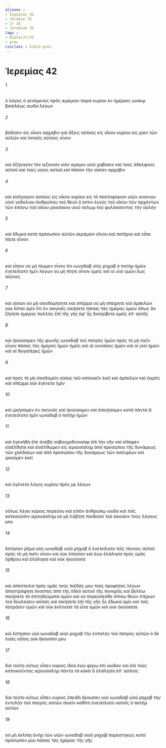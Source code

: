 ```yaml
---
aliases : 
- Ἱερεμίας 42
- Jérémie 35
- Jr 35
- Jeremiah 35
tags : 
- Bible/Jr/35
- grec
cssclass : bible-grec
---
```


# Ἱερεμίας 42

###### 1
ὁ λόγος ὁ γενόμενος πρὸς ιερεμιαν παρὰ κυρίου ἐν ἡμέραις ιωακιμ βασιλέως ιουδα λέγων
###### 2
βάδισον εἰς οἶκον αρχαβιν καὶ ἄξεις αὐτοὺς εἰς οἶκον κυρίου εἰς μίαν τῶν αὐλῶν καὶ ποτιεῖς αὐτοὺς οἶνον
###### 3
καὶ ἐξήγαγον τὸν ιεζονιαν υἱὸν ιερεμιν υἱοῦ χαβασιν καὶ τοὺς ἀδελφοὺς αὐτοῦ καὶ τοὺς υἱοὺς αὐτοῦ καὶ πᾶσαν τὴν οἰκίαν αρχαβιν
###### 4
καὶ εἰσήγαγον αὐτοὺς εἰς οἶκον κυρίου εἰς τὸ παστοφόριον υἱῶν ανανιου υἱοῦ γοδολιου ἀνθρώπου τοῦ θεοῦ ὅ ἐστιν ἐγγὺς τοῦ οἴκου τῶν ἀρχόντων τῶν ἐπάνω τοῦ οἴκου μαασαιου υἱοῦ σελωμ τοῦ φυλάσσοντος τὴν αὐλήν
###### 5
καὶ ἔδωκα κατὰ πρόσωπον αὐτῶν κεράμιον οἴνου καὶ ποτήρια καὶ εἶπα πίετε οἶνον
###### 6
καὶ εἶπαν οὐ μὴ πίωμεν οἶνον ὅτι ιωναδαβ υἱὸς ρηχαβ ὁ πατὴρ ἡμῶν ἐνετείλατο ἡμῖν λέγων οὐ μὴ πίητε οἶνον ὑμεῖς καὶ οἱ υἱοὶ ὑμῶν ἕως αἰῶνος
###### 7
καὶ οἰκίαν οὐ μὴ οἰκοδομήσητε καὶ σπέρμα οὐ μὴ σπείρητε καὶ ἀμπελὼν οὐκ ἔσται ὑμῖν ὅτι ἐν σκηναῖς οἰκήσετε πάσας τὰς ἡμέρας ὑμῶν ὅπως ἂν ζήσητε ἡμέρας πολλὰς ἐπὶ τῆς γῆς ἐφ' ἧς διατρίβετε ὑμεῖς ἐπ' αὐτῆς
###### 8
καὶ ἠκούσαμεν τῆς φωνῆς ιωναδαβ τοῦ πατρὸς ἡμῶν πρὸς τὸ μὴ πιεῖν οἶνον πάσας τὰς ἡμέρας ἡμῶν ἡμεῖς καὶ αἱ γυναῖκες ἡμῶν καὶ οἱ υἱοὶ ἡμῶν καὶ αἱ θυγατέρες ἡμῶν
###### 9
καὶ πρὸς τὸ μὴ οἰκοδομεῖν οἰκίας τοῦ κατοικεῖν ἐκεῖ καὶ ἀμπελὼν καὶ ἀγρὸς καὶ σπέρμα οὐκ ἐγένετο ἡμῖν
###### 10
καὶ ᾠκήσαμεν ἐν σκηναῖς καὶ ἠκούσαμεν καὶ ἐποιήσαμεν κατὰ πάντα ἃ ἐνετείλατο ἡμῖν ιωναδαβ ὁ πατὴρ ἡμῶν
###### 11
καὶ ἐγενήθη ὅτε ἀνέβη ναβουχοδονοσορ ἐπὶ τὴν γῆν καὶ εἴπαμεν εἰσέλθατε καὶ εἰσέλθωμεν εἰς ιερουσαλημ ἀπὸ προσώπου τῆς δυνάμεως τῶν χαλδαίων καὶ ἀπὸ προσώπου τῆς δυνάμεως τῶν ἀσσυρίων καὶ ᾠκοῦμεν ἐκεῖ
###### 12
καὶ ἐγένετο λόγος κυρίου πρός με λέγων
###### 13
οὕτως λέγει κύριος πορεύου καὶ εἰπὸν ἀνθρώπῳ ιουδα καὶ τοῖς κατοικοῦσιν ιερουσαλημ οὐ μὴ λάβητε παιδείαν τοῦ ἀκούειν τοὺς λόγους μου
###### 14
ἔστησαν ῥῆμα υἱοὶ ιωναδαβ υἱοῦ ρηχαβ ὃ ἐνετείλατο τοῖς τέκνοις αὐτοῦ πρὸς τὸ μὴ πιεῖν οἶνον καὶ οὐκ ἐπίοσαν καὶ ἐγὼ ἐλάλησα πρὸς ὑμᾶς ὄρθρου καὶ ἐλάλησα καὶ οὐκ ἠκούσατε
###### 15
καὶ ἀπέστειλα πρὸς ὑμᾶς τοὺς παῖδάς μου τοὺς προφήτας λέγων ἀποστράφητε ἕκαστος ἀπὸ τῆς ὁδοῦ αὐτοῦ τῆς πονηρᾶς καὶ βελτίω ποιήσατε τὰ ἐπιτηδεύματα ὑμῶν καὶ οὐ πορεύσεσθε ὀπίσω θεῶν ἑτέρων τοῦ δουλεύειν αὐτοῖς καὶ οἰκήσετε ἐπὶ τῆς γῆς ἧς ἔδωκα ὑμῖν καὶ τοῖς πατράσιν ὑμῶν καὶ οὐκ ἐκλίνατε τὰ ὦτα ὑμῶν καὶ οὐκ ἠκούσατε
###### 16
καὶ ἔστησαν υἱοὶ ιωναδαβ υἱοῦ ρηχαβ τὴν ἐντολὴν τοῦ πατρὸς αὐτῶν ὁ δὲ λαὸς οὗτος οὐκ ἤκουσάν μου
###### 17
διὰ τοῦτο οὕτως εἶπεν κύριος ἰδοὺ ἐγὼ φέρω ἐπὶ ιουδαν καὶ ἐπὶ τοὺς κατοικοῦντας ιερουσαλημ πάντα τὰ κακά ἃ ἐλάλησα ἐπ' αὐτούς
###### 18
διὰ τοῦτο οὕτως εἶπεν κύριος ἐπειδὴ ἤκουσαν υἱοὶ ιωναδαβ υἱοῦ ρηχαβ τὴν ἐντολὴν τοῦ πατρὸς αὐτῶν ποιεῖν καθότι ἐνετείλατο αὐτοῖς ὁ πατὴρ αὐτῶν
###### 19
οὐ μὴ ἐκλίπῃ ἀνὴρ τῶν υἱῶν ιωναδαβ υἱοῦ ρηχαβ παρεστηκὼς κατὰ πρόσωπόν μου πάσας τὰς ἡμέρας τῆς γῆς
